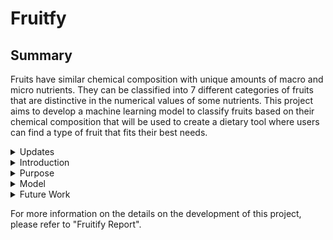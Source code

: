 # Fruitfy

## Summary

Fruits have similar chemical composition with unique amounts of macro and micro nutrients. They can be classified into 7 different categories of fruits that are distinctive in the numerical values of some nutrients. This project aims to develop a machine learning model to classify fruits based on their chemical composition that will be used to create a dietary tool where users can find a type of fruit that fits their best needs.

<details>
  <summary>Updates</summary>
  <ul>
    <details>
      <summary>June 11th, 2024</summary>
      
  - Created a design draft for the home page using Figma
  * Created the home page using the draft
    
  <br>The design of the home page is relatively complete with the exlusion of some buttons. The only functional button, for now, is the "Fruit" button on the navigation bar which was the original project. The navigation bar serves as a quick way to access the tools for users that are already familiar with them. The "Get Started" button serves as a beginner's guide to select from the array of tools. The next step is to redesign the fruit tool such that it matches the current style of the website and to design and integrate, but without functionality, the "Get Started" Page.
    </details>
    <details>
      <summary> June 6th, 2024 </summary>
      
  - Updated the size of the value input boxes to match the size of the average input
  * Increased the size of the percent input boxes
    
  <br>The function for the fruit tool is mostly complete. The UI can be improved with the addition of buttons and the model can be improved through further optimization and analaysis. To increase the usefullness of this tool, we can broaden the fruit types. We can build a similar food predictor for all types of food including meats, dairy, vegetable, etc. The next step is to build a functional website that houses these tools.
  </details>
  
  </ul>

</details>
<details>
  <summary>Introduction</summary>
  There are many types of fruits and each one has a unique chemical composition of different macro and micro nutrients. These fruits can be grouped into 7 classes: aggregate, berry, citrus, drupe, melon, multiple, pome. Some groups have properties that differentiates them from others. For example, melons have the highest amount of vitamin A while drupes have the highest amount of vitamin C. Initial plans for this project was for a classification of individual fruits. However, due to the limitations of the data that is required to train the model, the plan was reduced to categories of fruits.
</details>

<details>
  <summary>Purpose</summary>
  This project aims to help people that want to get their fruit intake that suits their nutritional needs down to the digits. The practical portion of this project is a US FDA Nutrition label where users can input values for certain nutrients.
</details>

<details>
  <summary>Model</summary>
  By analyzing the results of certain techniques of handling missing data, feature selection, and sample selection, a random forest model was developed at a 79.33% accuracy with the following hypter parameters: max_depth=5, max_features='log2', n_estimators=175, random_state=11.
</details>

<details>
  <summary>Future Work</summary>
  This project only tested simple classifier models and future work may include testing more complex models or further optimization. The data for this project was exclusively fruits, but it can be broadened. Future research and development can scale this project to classify more broader categories of food such as dairy, meat, vegetables, etc.
</details>

For more information on the details on the development of this project, please refer to "Fruitify Report".
